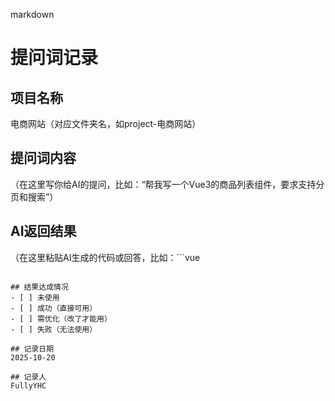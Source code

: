 markdown
   # 提问词记录
   ## 项目名称
   电商网站（对应文件夹名，如project-电商网站）

   ## 提问词内容
   （在这里写你给AI的提问，比如：“帮我写一个Vue3的商品列表组件，要求支持分页和搜索”）

   ## AI返回结果
   （在这里粘贴AI生成的代码或回答，比如：```vue
   <template>...</template>
   ```）

   ## 结果达成情况
   - [ ] 未使用
   - [ ] 成功（直接可用）
   - [ ] 需优化（改了才能用）
   - [ ] 失败（无法使用）

   ## 记录日期
   2025-10-20

   ## 记录人
  FullyYHC


